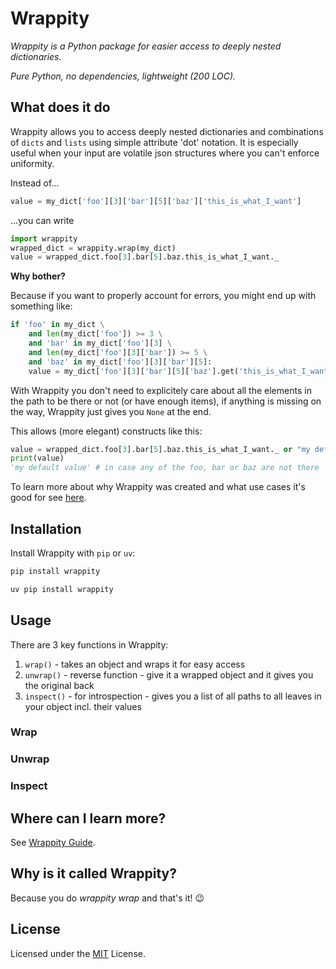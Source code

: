 # Wrappity

_Wrappity is a Python package for easier access to deeply nested dictionaries._

_Pure Python, no dependencies, lightweight (200 LOC)._

## What does it do

Wrappity allows you to access deeply nested dictionaries and combinations of `dicts` and `lists` using simple attribute 'dot' notation.
It is especially useful when your input are volatile json structures where you can't enforce uniformity.

Instead of...
```python
value = my_dict['foo'][3]['bar'][5]['baz']['this_is_what_I_want']
```

...you can write
```python
import wrappity
wrapped_dict = wrappity.wrap(my_dict)
value = wrapped_dict.foo[3].bar[5].baz.this_is_what_I_want._
```

**Why bother?**

Because if you want to properly account for errors, you might end up with something like:
```python
if 'foo' in my_dict \
	and len(my_dict['foo']) >= 3 \
	and 'bar' in my_dict['foo'][3] \
	and len(my_dict['foo'][3]['bar']) >= 5 \
	and 'baz' in my_dict['foo'][3]['bar'][5]:
	value = my_dict['foo'][3]['bar'][5]['baz'].get('this_is_what_I_want','my default value')
```

With Wrappity you don't need to explicitely care about all the elements in the path to be there or not (or have enough items), if anything is missing on the way, Wrappity just gives you `None` at the end.

This allows (more elegant) constructs like this:
```python
value = wrapped_dict.foo[3].bar[5].baz.this_is_what_I_want._ or "my default value"
print(value)
'my default value' # in case any of the foo, bar or baz are not there
```

To learn more about why Wrappity was created and what use cases it's good for see [here](docs/why.md).

## Installation

Install Wrappity with `pip` or `uv`:

```bash
pip install wrappity

uv pip install wrappity
```

## Usage

There are 3 key functions in Wrappity:
1. `wrap()` - takes an object and wraps it for easy access
2. `unwrap()` - reverse function - give it a wrapped object and it gives you the original back
2. `inspect()` - for introspection - gives you a list of all paths to all leaves in your object incl. their values

### Wrap

### Unwrap

### Inspect

## Where can I learn more?

See [Wrappity Guide](docs/guide.md).

## Why is it called Wrappity?

Because you do _wrappity wrap_ and that's it! 😉

## License

Licensed under the
[MIT](https://github.com/tomasrollo/wrappity/blob/main/LICENSE) License.

